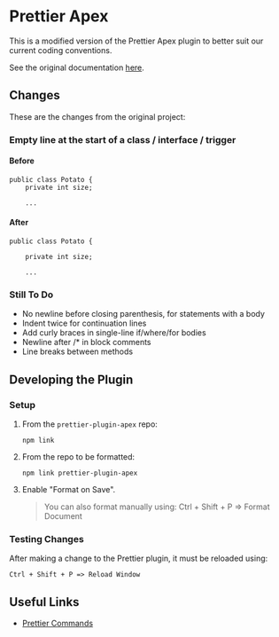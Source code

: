 # Prettier Apex

This is a modified version of the Prettier Apex plugin to better suit our current coding conventions.

See the original documentation [here](https://github.com/dangmai/prettier-plugin-apex).

## Changes

These are the changes from the original project:

### Empty line at the start of a class / interface / trigger

#### Before

```
public class Potato {
    private int size;

    ...
```

#### After

```
public class Potato {

    private int size;

    ...
```

### Still To Do

 - No newline before closing parenthesis, for statements with a body
 - Indent twice for continuation lines
 - Add curly braces in single-line if/where/for bodies
 - Newline after /* in block comments
 - Line breaks between methods

## Developing the Plugin

### Setup

1. From the `prettier-plugin-apex` repo:

    ```
    npm link
    ```

2. From the repo to be formatted:

    ```
    npm link prettier-plugin-apex
    ```

3. Enable "Format on Save".

    > You can also format manually using: Ctrl + Shift + P => Format Document

### Testing Changes

After making a change to the Prettier plugin, it must be reloaded using:

    Ctrl + Shift + P => Reload Window

## Useful Links

 - [Prettier Commands](https://github.com/prettier/prettier/blob/main/commands.md)
